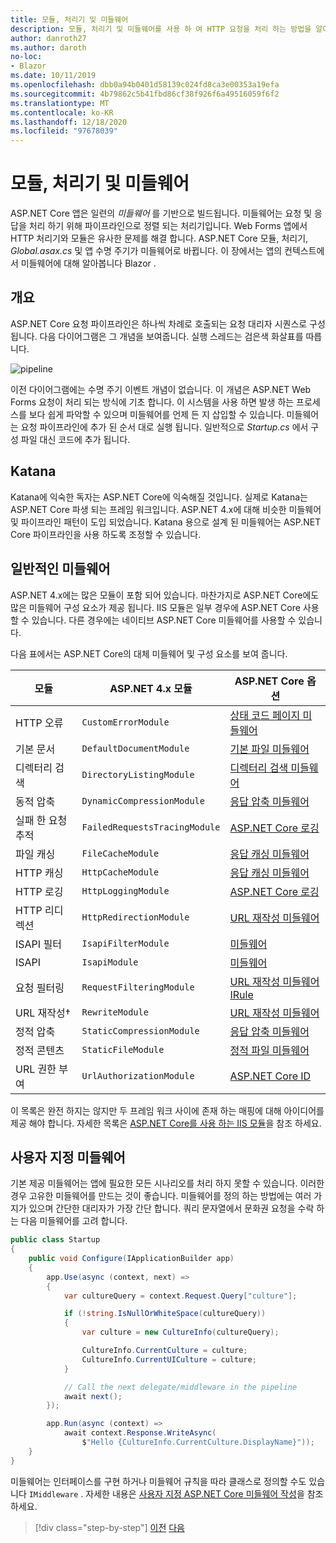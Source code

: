 ```yaml
---
title: 모듈, 처리기 및 미들웨어
description: 모듈, 처리기 및 미들웨어를 사용 하 여 HTTP 요청을 처리 하는 방법을 알아봅니다.
author: danroth27
ms.author: daroth
no-loc:
- Blazor
ms.date: 10/11/2019
ms.openlocfilehash: dbb0a94b0401d58139c024fd8ca3e00353a19efa
ms.sourcegitcommit: 4b79862c5b41fbd86cf38f926f6a49516059f6f2
ms.translationtype: MT
ms.contentlocale: ko-KR
ms.lasthandoff: 12/18/2020
ms.locfileid: "97678039"
---
```

# <a name="modules-handlers-and-middleware"></a>모듈, 처리기 및 미들웨어

ASP.NET Core 앱은 일련의 *미들웨어* 를 기반으로 빌드됩니다. 미들웨어는 요청 및 응답을 처리 하기 위해 파이프라인으로 정렬 되는 처리기입니다. Web Forms 앱에서 HTTP 처리기와 모듈은 유사한 문제를 해결 합니다. ASP.NET Core 모듈, 처리기, *Global.asax.cs* 및 앱 수명 주기가 미들웨어로 바뀝니다. 이 장에서는 앱의 컨텍스트에서 미들웨어에 대해 알아봅니다 Blazor .

## <a name="overview"></a>개요

ASP.NET Core 요청 파이프라인은 하나씩 차례로 호출되는 요청 대리자 시퀀스로 구성됩니다. 다음 다이어그램은 그 개념을 보여줍니다. 실행 스레드는 검은색 화살표를 따릅니다.

![pipeline](media/middleware/request-delegate-pipeline.png)

이전 다이어그램에는 수명 주기 이벤트 개념이 없습니다. 이 개념은 ASP.NET Web Forms 요청이 처리 되는 방식에 기초 합니다. 이 시스템을 사용 하면 발생 하는 프로세스를 보다 쉽게 파악할 수 있으며 미들웨어를 언제 든 지 삽입할 수 있습니다. 미들웨어는 요청 파이프라인에 추가 된 순서 대로 실행 됩니다. 일반적으로 *Startup.cs* 에서 구성 파일 대신 코드에 추가 됩니다.

## <a name="katana"></a>Katana

Katana에 익숙한 독자는 ASP.NET Core에 익숙해질 것입니다. 실제로 Katana는 ASP.NET Core 파생 되는 프레임 워크입니다. ASP.NET 4.x에 대해 비슷한 미들웨어 및 파이프라인 패턴이 도입 되었습니다. Katana 용으로 설계 된 미들웨어는 ASP.NET Core 파이프라인을 사용 하도록 조정할 수 있습니다.

## <a name="common-middleware"></a>일반적인 미들웨어

ASP.NET 4.x에는 많은 모듈이 포함 되어 있습니다. 마찬가지로 ASP.NET Core에도 많은 미들웨어 구성 요소가 제공 됩니다. IIS 모듈은 일부 경우에 ASP.NET Core 사용할 수 있습니다. 다른 경우에는 네이티브 ASP.NET Core 미들웨어를 사용할 수 있습니다.

다음 표에서는 ASP.NET Core의 대체 미들웨어 및 구성 요소를 보여 줍니다.

|모듈                 |ASP.NET 4.x 모듈           |ASP.NET Core 옵션|
|-----------------------|-----------------------------|-------------------|
|HTTP 오류            |`CustomErrorModule`          |[상태 코드 페이지 미들웨어](/aspnet/core/fundamentals/error-handling#usestatuscodepages)|
|기본 문서       |`DefaultDocumentModule`      |[기본 파일 미들웨어](/aspnet/core/fundamentals/static-files#serve-a-default-document)|
|디렉터리 검색     |`DirectoryListingModule`     |[디렉터리 검색 미들웨어](/aspnet/core/fundamentals/static-files#enable-directory-browsing)|
|동적 압축    |`DynamicCompressionModule`   |[응답 압축 미들웨어](/aspnet/core/performance/response-compression)|
|실패 한 요청 추적|`FailedRequestsTracingModule`|[ASP.NET Core 로깅](/aspnet/core/fundamentals/logging/index#tracesource-provider)|
|파일 캐싱           |`FileCacheModule`            |[응답 캐싱 미들웨어](/aspnet/core/performance/caching/middleware)|
|HTTP 캐싱           |`HttpCacheModule`            |[응답 캐싱 미들웨어](/aspnet/core/performance/caching/middleware)|
|HTTP 로깅           |`HttpLoggingModule`          |[ASP.NET Core 로깅](/aspnet/core/fundamentals/logging/index)|
|HTTP 리디렉션       |`HttpRedirectionModule`      |[URL 재작성 미들웨어](/aspnet/core/fundamentals/url-rewriting)|
|ISAPI 필터          |`IsapiFilterModule`          |[미들웨어](/aspnet/core/fundamentals/middleware/index)|
|ISAPI                  |`IsapiModule`                |[미들웨어](/aspnet/core/fundamentals/middleware/index)|
|요청 필터링      |`RequestFilteringModule`     |[URL 재작성 미들웨어 IRule](/aspnet/core/fundamentals/url-rewriting#irule-based-rule)|
|URL 재작성&#8224;   |`RewriteModule`              |[URL 재작성 미들웨어](/aspnet/core/fundamentals/url-rewriting)|
|정적 압축     |`StaticCompressionModule`    |[응답 압축 미들웨어](/aspnet/core/performance/response-compression)|
|정적 콘텐츠         |`StaticFileModule`           |[정적 파일 미들웨어](/aspnet/core/fundamentals/static-files)|
|URL 권한 부여      |`UrlAuthorizationModule`     |[ASP.NET Core ID](/aspnet/core/security/authentication/identity)|

이 목록은 완전 하지는 않지만 두 프레임 워크 사이에 존재 하는 매핑에 대해 아이디어를 제공 해야 합니다. 자세한 목록은 [ASP.NET Core를 사용 하는 IIS 모듈](/aspnet/core/host-and-deploy/iis/modules)을 참조 하세요.

## <a name="custom-middleware"></a>사용자 지정 미들웨어

기본 제공 미들웨어는 앱에 필요한 모든 시나리오를 처리 하지 못할 수 있습니다. 이러한 경우 고유한 미들웨어를 만드는 것이 좋습니다. 미들웨어를 정의 하는 방법에는 여러 가지가 있으며 간단한 대리자가 가장 간단 합니다. 쿼리 문자열에서 문화권 요청을 수락 하는 다음 미들웨어를 고려 합니다.

```csharp
public class Startup
{
    public void Configure(IApplicationBuilder app)
    {
        app.Use(async (context, next) =>
        {
            var cultureQuery = context.Request.Query["culture"];

            if (!string.IsNullOrWhiteSpace(cultureQuery))
            {
                var culture = new CultureInfo(cultureQuery);

                CultureInfo.CurrentCulture = culture;
                CultureInfo.CurrentUICulture = culture;
            }

            // Call the next delegate/middleware in the pipeline
            await next();
        });

        app.Run(async (context) =>
            await context.Response.WriteAsync(
                $"Hello {CultureInfo.CurrentCulture.DisplayName}"));
    }
}
```

미들웨어는 인터페이스를 구현 하거나 미들웨어 규칙을 따라 클래스로 정의할 수도 있습니다 `IMiddleware` . 자세한 내용은 [사용자 지정 ASP.NET Core 미들웨어 작성](/aspnet/core/fundamentals/middleware/write)을 참조 하세요.

>[!div class="step-by-step"]
>[이전](data.md)
>[다음](config.md)
